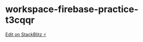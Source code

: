# workspace-firebase-practice-t3cqqr

[Edit on StackBlitz ⚡️](https://stackblitz.com/edit/workspace-firebase-practice-t3cqqr)